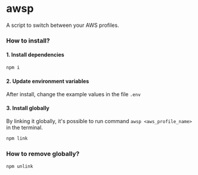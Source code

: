 # awsp

A script to switch between your AWS profiles.

### How to install?

#### 1. Install dependencies

```sh
npm i
```

#### 2. Update environment variables

After install, change the example values in the file `.env`

#### 3. Install globally

By linking it globally, it's possible to run command `awsp <aws_profile_name>` in the terminal.

```sh
npm link
```

### How to remove globally?

```sh
npm unlink
```
